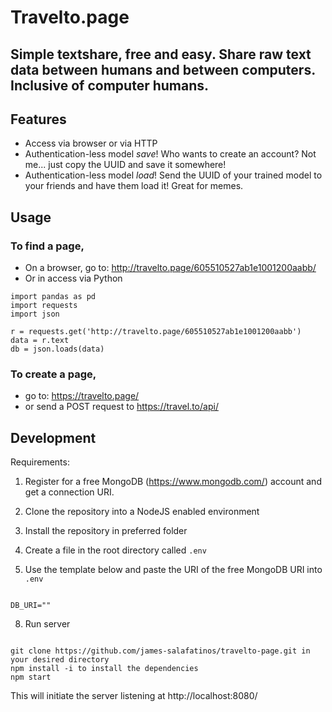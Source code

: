 # Travelto.page

## Simple textshare, free and easy. Share raw text data between humans and between computers. Inclusive of computer humans.

## Features

- Access via browser or via HTTP
- Authentication-less model _save_! Who wants to create an account? Not me... just copy the UUID and save it somewhere!
- Authentication-less model _load_! Send the UUID of your trained model to your friends and have them load it! Great for memes.

## Usage

### To find a page,

- On a browser, go to: http://travelto.page/605510527ab1e1001200aabb/
- Or in access via Python

```
import pandas as pd
import requests
import json

r = requests.get('http://travelto.page/605510527ab1e1001200aabb')
data = r.text
db = json.loads(data)
```

### To create a page,

- go to: https://travelto.page/
- or send a POST request to https://travel.to/api/

## Development

Requirements:

1. Register for a free MongoDB (https://www.mongodb.com/) account and get a connection URI.

2. Clone the repository into a NodeJS enabled environment
3. Install the repository in preferred folder
4. Create a file in the root directory called `.env`
5. Use the template below and paste the URI of the free MongoDB URI into `.env`

```

DB_URI=""

```

8. Run server

```

git clone https://github.com/james-salafatinos/travelto-page.git in your desired directory
npm install -i to install the dependencies
npm start

```

This will initiate the server listening at http://localhost:8080/
